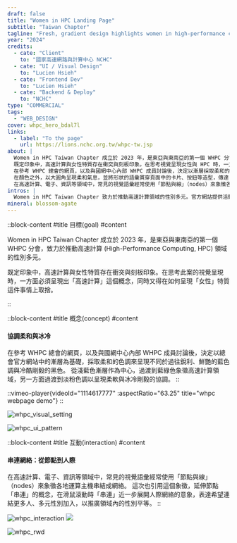 ```yaml
---
draft: false
title: "Women in HPC Landing Page"
subtitle: "Taiwan Chapter"
tagline: "Fresh, gradient design highlights women in high-performance computing"
year: "2024"
credits:
  - cate: "Client"
    to: "國家高速網路與計算中心 NCHC"
  - cate: "UI / Visual Design"
    to: "Lucien Hsieh"
  - cate: "Frontend Dev"
    to: "Lucien Hsieh"
  - cate: "Backend & Deploy"
    to: "NCHC"
type: "COMMERCIAL"
tags:
  - "WEB_DESIGN"
cover: whpc_hero_bdal7l
links:
  - label: "To the page"
    url: https://lions.nchc.org.tw/whpc-tw.jsp
about: |
  Women in HPC Taiwan Chapter 成立於 2023 年，是東亞與東南亞的第一個 WHPC 分會，致力於推動高速計算 (High-Performance Computing, HPC) 領域的性別多元。
  既定印象中，高速計算與女性特質存在衝突與刻板印象。在思考視覺呈現女性與 HPC 時，一方面必須呈現出「高速計算」這個概念，同時又得在如何呈現「女性」特質這件事情上取捨。
  在參考 WHPC 總會的網頁，以及與國網中心內部 WHPC 成員討論後，決定以漸層採取柔和的色調來呈現不同於過往扁平、鮮艷的藍色調與冷酷剛毅的黑色。選擇從淺藍色漸層作為中心，過渡到藍綠色象徵高速計算領域；另一方面過渡到淡粉色調，以呈現柔軟與冰冷剛毅的協調。
  在顏色之外，以大圓角呈現柔和氣息，並將形狀的語彙貫穿頁面中的卡片、按鈕等造型，傳達「協調、融合的高速計算」概念。
  在高速計算、電子、資訊等領域中，常見的視覺語彙經常使用「節點與線」（nodes）來象徵各地運算主機串結成網絡。這次也引用這個象徵，延伸節點「串連」的概念，在滑鼠滾動時「串連」近一步展開人際網絡的意象，表達希望連結更多人、多元性別加入，以推廣領域內的性別平等。
intros: |
  Women in HPC Taiwan Chapter 致力於推動高速計算領域的性別多元。官方網站提供活動資訊與相關倡議，以提升認識、促進包容，鼓勵多元性別探索高速計算領域。
mineral: blossom-agate
---
```

::block-content
#title
目標(goal)
#content
<p>
Women in HPC Taiwan Chapter 成立於 2023 年，是東亞與東南亞的第一個 WHPC 分會，致力於推動高速計算 (High-Performance Computing, HPC) 領域的性別多元。
</p>
<p>
既定印象中，高速計算與女性特質存在衝突與刻板印象。在思考此案的視覺呈現時，一方面必須呈現出「高速計算」這個概念，同時又得在如何呈現「女性」特質這件事情上取捨。
</p>
::

::block-content
#title
概念(concept)
#content
<h4 class="subtitle">
協調柔和與冰冷
</h4>
在參考 WHPC 總會的網頁，以及與國網中心內部 WHPC 成員討論後，決定以總會官方網站中的漸層為基礎，採取柔和的色調來呈現不同於過往銳利、鮮艷的藍色調與冷酷剛毅的黑色。
從淺藍色漸層作為中心，過渡到藍綠色象徵高速計算領域，另一方面過渡到淡粉色調以呈現柔軟與冰冷剛毅的協調。
::

::vimeo-player{videoId="1114617777" :aspectRatio="63.25" title="whpc webpage demo"}
::

<!-- 顏色與形狀、文字 -->
![whpc_visual_setting](whpc_visual_setting_bw8kf8)
<!-- UI pattern -->
![whpc_ui_pattern](whpc_ui_pattern_toz9m9)

::block-content
#title
互動(interaction)
#content
<h4 class="subtitle">
串連網絡：從節點到人際
</h4>
在高速計算、電子、資訊等領域中，常見的視覺語彙經常使用「節點與線」（nodes）來象徵各地運算主機串結成網絡。
這次也引用這個象徵，延伸節點「串連」的概念，在滑鼠滾動時「串連」近一步展開人際網絡的意象，表達希望連結更多人、多元性別加入，以推廣領域內的性別平等。
::

![whpc_interaction](whpc_interaction_ph3lua)
![](whpc_iphone_mockups_cmetmf)
<!-- RWD 各種尺寸截圖 -->
![whpc_rwd](whpc_RWD_upqucr)
